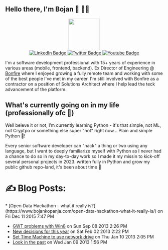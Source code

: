 ## Hello there, I'm Bojan 👋 👨‍💻

<div id="header" align="center">
  <img src="https://media.giphy.com/media/M9gbBd9nbDrOTu1Mqx/giphy.gif" width="100"/>

  <div id="badges">
    <a href="https://www.linkedin.com/in/bkopanja/">
      <img src="https://img.shields.io/badge/LinkedIn-blue?style=for-the-badge&logo=linkedin&logoColor=white" alt="LinkedIn Badge"/>
    </a>
    <a href="https://twitter.com/bkopanja/">
      <img src="https://img.shields.io/badge/Twitter-blue?style=for-the-badge&logo=twitter&logoColor=white" alt="Twitter Badge"/>
    </a>
    <a href="https://www.youtube.com/c/BojanKopanja">
      <img src="https://img.shields.io/badge/YouTube-red?style=for-the-badge&logo=youtube&logoColor=white" alt="Youtube Badge"/>
    </a>
  </div>
</div>

I'm a software development professional with 15+ years of experience in various areas (mobile, frontend, backend). Ex Director of Engineering @ [Bonfire](https://bonfire.com) where I enjoyed growing a fully remote team and working with some of the best people I've met in my career. I'm still involved with Bonfire as a contractor on a position of Solutions Architect where I help lead the teck advancement of the platform.

## What's currently going on in my life (professionally ofc 🙂)

Well beleve it or not, I’m currently learning Python - it's that simple, not ML, not Cryptpo or something else super "hot" right now... Plain and simple Python 🙂!

Every senior software developer can "hack" a thing or two using any language, but I want to deeply familiarize myself with Python as I never had a chance to do so in my day-to-day work so I made it my missin to kick-off several personal projects in 2023. written fully in Python and grow my public github repo-land, it's been about time 🤘

# :writing_hand: Blog Posts:
<!-- BLOG-POST-LIST:START -->* [Open Data Hackathon – what it really is?](https://www.bojankopanja.com/open-data-hackathon-what-it-really-is/) on Fri Dec 11 2015 7:47 PM 
* [GWT problems with Win8](https://www.bojankopanja.com/gwt-problems-with-win8/) on Sun Sep 08 2013 2:26 PM 
* [New decisions for this year](https://www.bojankopanja.com/new-decisions-for-this-year/) on Sat Feb 02 2013 2:22 PM 
* [Set Time Machine to use network drive](https://www.bojankopanja.com/set-time-machine-to-use-network-drive/) on Thu Jan 10 2013 2:05 PM 
* [Look in the past](https://www.bojankopanja.com/look-in-the-past/) on Wed Jan 09 2013 1:56 PM 
<!-- BLOG-POST-LIST:END -->
